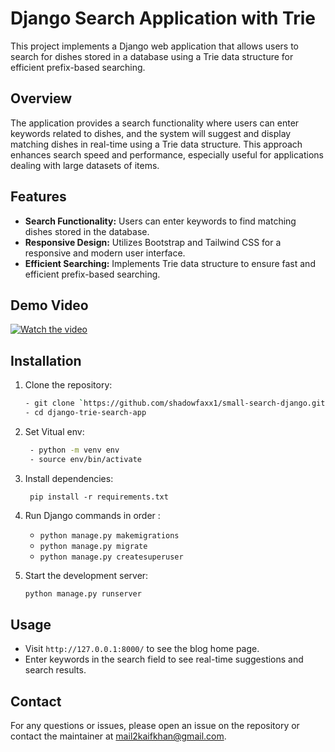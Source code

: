 # Django Search Application with Trie

This project implements a Django web application that allows users to search for dishes stored in a database using a Trie data structure for efficient prefix-based searching.

## Overview

The application provides a search functionality where users can enter keywords related to dishes, and the system will suggest and display matching dishes in real-time using a Trie data structure. This approach enhances search speed and performance, especially useful for applications dealing with large datasets of items.

## Features

- **Search Functionality:** Users can enter keywords to find matching dishes stored in the database.
- **Responsive Design:** Utilizes Bootstrap and Tailwind CSS for a responsive and modern user interface.
- **Efficient Searching:** Implements Trie data structure to ensure fast and efficient prefix-based searching.

## Demo Video
[![Watch the video](https://img.youtube.com/vi/UbxsSsb7X58/maxresdefault.jpg)](https://youtu.be/UbxsSsb7X58)

## Installation

1. Clone the repository:
   ```bash
   - git clone `https://github.com/shadowfaxx1/small-search-django.git`
   - cd django-trie-search-app

2. Set Vitual env:
    ```sh
     - python -m venv env
     - source env/bin/activate
    ```

3. Install dependencies:
    ```
     pip install -r requirements.txt
    ```
4. Run Django commands in order :
   - `python manage.py makemigrations`
   - `python manage.py migrate`
   - `python manage.py createsuperuser`

5. Start the development server:

    ```sh
    python manage.py runserver
    ```
## Usage

- Visit `http://127.0.0.1:8000/` to see the blog home page.
- Enter keywords in the search field to see real-time suggestions and search results.


## Contact

For any questions or issues, please open an issue on the repository or contact the maintainer at [mail2kaifkhan@gmail.com](mailto:mail2kaifkhan@gmail.com).
